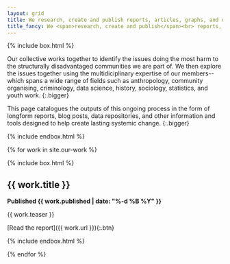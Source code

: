 ```yaml
---
layout: grid
title: We research, create and publish reports, articles, graphs, and data sources about state violence and its causes
title_fancy: We <span>research, create and publish</span><br> reports, articles, graphs and data<br> about <span>state violence and its causes.</span>
---
```


<!-- Page introduction -->

{% include box.html %}

Our collective works together to identify the issues doing the most harm to the structurally disadvantaged communities we are part of. We then explore the issues together using the multidiciplinary expertise of our members--which spans a wide range of fields such as anthropology, community organising, criminology, data science, history, sociology, statistics, and youth work.
{:.bigger}

This page catalogues the outputs of this ongoing process in the form of longform reports, blog posts, data repositories, and other information and tools designed to help create lasting systemic change.
{:.bigger}

{% include endbox.html %}

{% for work in site.our-work %}

{% include box.html %}

## {{ work.title }}

**Published {{ work.published | date: "%-d %B %Y" }}**

{{ work.teaser }}

[Read the report]({{ work.url }}){:.btn}

{% include endbox.html %}

{% endfor %}
